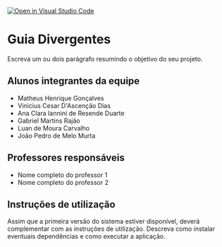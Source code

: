 [![Open in Visual Studio Code](https://classroom.github.com/assets/open-in-vscode-718a45dd9cf7e7f842a935f5ebbe5719a5e09af4491e668f4dbf3b35d5cca122.svg)](https://classroom.github.com/online_ide?assignment_repo_id=10854871&assignment_repo_type=AssignmentRepo)
# Guia Divergentes
Escreva um ou dois  parágrafo resumindo o objetivo do seu projeto.

## Alunos integrantes da equipe

* Matheus Henrique Gonçalves
* Vinicius Cesar D'Ascenção Dias
* Ana Clara Iannini de Resende Duarte
* Gabriel Martins Rajão
* Luan de Moura Carvalho
* João Pedro de Melo Murta


## Professores responsáveis

* Nome completo do professor 1
* Nome completo do professor 2

## Instruções de utilização

Assim que a primeira versão do sistema estiver disponível, deverá complementar com as instruções de utilização. Descreva como instalar eventuais dependências e como executar a aplicação.
